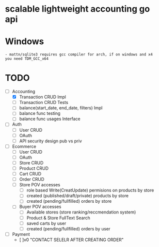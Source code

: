 # scalable lightweight accounting go api

# Windows
    - mattn/sqlite3 requires gcc compiler for arch, if on windows and x4 you need TDM_GCC_x64

# TODO  

- [ ] Accounting
    - [x] Transaction CRUD Impl
    - [ ] Transaction CRUD Tests
    - [ ] balance(start_date, end_date, filters) Impl
    - [ ] balance func testing
    - [ ] balance func usages Interface
- [ ] Auth 
    - [ ] User CRUD
    - [ ] OAuth
    - [ ] API security design pub vs priv
- [ ] Ecommerce 
    - [ ] User CRUD
    - [ ] OAuth
    - [ ] Store CRUD
    - [ ] Product CRUD
    - [ ] Cart CRUD
    - [ ] Order CRUD
    - [ ] Store POV accesses
        - [ ] role based Write(CreatUpdate) permisions on products by store
        - [ ] created (published/draft/private) products by store
        - [ ] created (pending/fullfilled) orders by store
    - [ ] Buyer POV accesses
        - [ ] Available stores (store ranking/reccmendation system)
        - [ ] Product & Store FullText Search
        - [ ] saved carts by user
        - [ ] created (pending/fullfilled) orders by user
- [ ] Payment 
    - [ ]v0 "CONTACT SELELR AFTER CREATING ORDER"